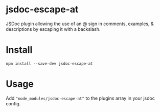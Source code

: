 # jsdoc-escape-at
JSDoc plugin allowing the use of an @ sign in comments, examples, &amp; descriptions by escaping it with a backslash.

# Install
`npm install --save-dev jsdoc-escape-at`

# Usage
Add `"node_modules/jsdoc-escape-at"` to the plugins array in your jsdoc config.
